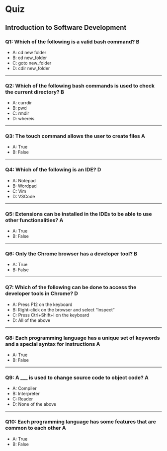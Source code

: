 # Quiz

## Introduction to Software Development

### Q1: Which of the following is a valid bash command? B
- A: cd new folder
- B: cd new_folder
- C: goto new_folder
- D: cdir new_folder
---

### Q2: Which of the following bash commands is used to check the current directory? B
- A: currdir
- B: pwd
- C: rmdir
- D: whereis
---

### Q3: The touch command allows the user to create files A
- A: True
- B: False
---

### Q4: Which of the following is an IDE? D
- A: Notepad
- B: Wordpad
- C: Vim
- D: VSCode
---

### Q5: Extensions can be installed in the IDEs to be able to use other functionalities? A
- A: True
- B: False
---

### Q6: Only the Chrome browser has a developer tool? B
- A: True
- B: False
---

### Q7: Which of the following can be done to access the developer tools in Chrome? D
- A: Press F12 on the keyboard
- B: Right-click on the browser and select “Inspect”
- C: Press Ctrl+Shift+I on the keyboard
- D: All of the above
---

### Q8: Each programming language has a unique set of keywords and a special syntax for instructions A
- A: True
- B: False
---

### Q9: A ___ is used to change source code to object code? A
- A: Compiler
- B: Interpreter
- C: Reader
- D: None of the above
---

### Q10: Each programming language has some features that are common to each other A
- A: True
- B: False